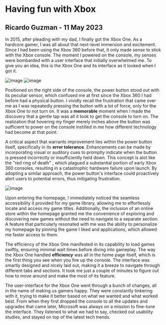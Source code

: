 # Having fun with Xbox

## Ricardo Guzman - 11 May 2023

In 2015, after pleading with my dad, I finally got the Xbox One. As a hardcore gamer, I was all about that next-level immersion and excitement. Since I had been using the Xbox 360 before that, it only made sense to stick with the Xbox console. The moment I powered on the console, my senses were bombarded with a user interface that initially overwhelmed me. To give you an idea, this is the Xbox One and its interface as it looked when I got it. 

![image](https://encrypted-tbn0.gstatic.com/images?q=tbn:ANd9GcTyRPIP1cMQCAdewy0akNZoEnZxggQArn-Amg&usqp=CAU)
![image](https://www.justpushstart.com/wp-content/uploads/2015/09/Xbox-One-November-Dashboard.jpg)

Positioned on the right side of the console, the power button stood out with its peculiar sensor, which confused me at first since the Xbox 360 I had before had a physical button. I vividly recall the frustration that came over me as I was repeatedly pressing the button with a lot of force, only for the Xbox One to not turn on. It was a **memorable** moment when I made the discovery that a gentle tap was all it took to get the console to turn on. The realization that hovering my finger merely inches above the button was sufficient to power on the console instilled in me how different technology had become at that point. 

A critical aspect that warrants improvement lies within the power button itself, specifically in its **error tolerance**. Enhancements can be made by incorporating visual or auditory cues to promptly indicate when the button is pressed incorrectly or insufficiently held down. This concept is alot like the "red ring of death" , which plagued a substantial portion of early Xbox 360 consoles, resulting in a catastrophic hardware failure upon launch. By adopting a similar approach, the power button's interface could proactively alert users to potential errors, thus mitigating frustration.

![image](https://i.ytimg.com/vi/3dqMeb0NdmQ/maxresdefault.jpg)

Upon entering the homepage, I immediately noticed the seamless accessibility it provided for my game library, allowing me to effortlessly locate and access my game titles. Additionally, the inclusion of an online store within the homepage granted me the convenience of exploring and discovering new games without the need to navigate to a separate section. A feature that particularly resonated with me was the ability to personalize my homepage by pinning the game I liked and applications, which allowed me faster access to them. 

The efficiency of the Xbox One manifested in its capability to load games swiftly, ensuring minimal wait times before diving into gameplay. The way the Xbox One handled **efficiency** was all in the home page itself, which is the first thing you see when you fire up the console. The interface was smartly designed and nicely laid out, making it a breeze to navigate through different tabs and sections. It took me just a couple of minutes to figure out how to move around and make the most of its feature. 

The user-interface for the Xbox One went through a bunch of changes, all in the name of making us gamers happy. They were constantly tinkering with it, trying to make it better based on what we wanted and what worked best. From when they first dropped the console to all the updates and upgrades that came later, Microsoft was always on a mission to fine-tune the interface. They listened to what we had to say, checked out usability studies, and stayed on top of the latest tech trends.
